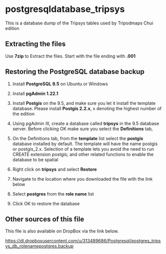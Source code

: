 # postgresqldatabase_tripsys
This is a database dump of the Tripsys tables used by Tripodmaps Chui edition


Extracting the files
-----------

Use <b>7zip</b> to Extract the files. Start with the file ending with <b>.001</b>



Restoring the PostgreSQL database backup
----------------------------------------
1. Install <b>PostgreSQL 9.5</b> on Ubuntu or Windows

2. Install <b>pgAdmin 1.22.1</b>

3. Install <b>Postgis</b> on the 9.5, and make sure you let it install the template database. Please install <b>Postgis 2.2.x</b>, x denoting the highest number of the edition

4. Using pgAdmin III, create a database called <b>tripsys</b> in the 9.5 database server. Before clicking OK make sure you select the <b>Definitions</b> tab,

5. On the Definitions tab, from the <b>template</b> list select the <b>postgis</b> database installed by default. The template will have the name postgis or postgis_2.x. Selection of a template lets you avoid the need to run CREATE extension postgis; and other related functions to enable the database to be spatial

6. Right click on <b>tripsys</b> and select <b>Restore</b>

7. Navigate to the location where you downloaded the file with the link below

8. Select <b>postgres</b> from the <b>role name</b> list

9. Click OK to restore the database


Other sources of this file
-----------
This file is also available on DropBox via the link below.

https://dl.dropboxusercontent.com/u/313489686/Postgresql/postgres_tripsys_db_rolenamepostgres.backup
